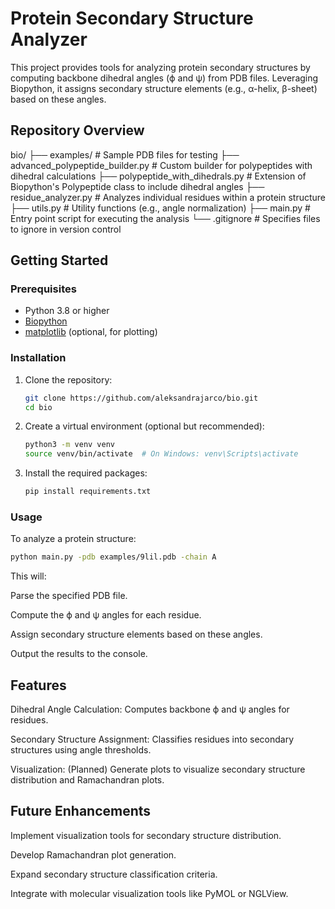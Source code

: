 # Protein Secondary Structure Analyzer

This project provides tools for analyzing protein secondary structures by computing backbone dihedral angles (ϕ and ψ) from PDB files. Leveraging Biopython, it assigns secondary structure elements (e.g., α-helix, β-sheet) based on these angles.

## Repository Overview

bio/
├── examples/                      # Sample PDB files for testing
├── advanced_polypeptide_builder.py  # Custom builder for polypeptides with dihedral calculations
├── polypeptide_with_dihedrals.py   # Extension of Biopython's Polypeptide class to include dihedral angles
├── residue_analyzer.py            # Analyzes individual residues within a protein structure
├── utils.py                       # Utility functions (e.g., angle normalization)
├── main.py                        # Entry point script for executing the analysis
└── .gitignore                     # Specifies files to ignore in version control

  
  
## Getting Started

### Prerequisites

- Python 3.8 or higher
- [Biopython](https://biopython.org/)
- [matplotlib](https://matplotlib.org/) (optional, for plotting)

### Installation

1. Clone the repository:

   ```bash
   git clone https://github.com/aleksandrajarco/bio.git
   cd bio
   ```

2. Create a virtual environment (optional but recommended):

   ```bash
   python3 -m venv venv
   source venv/bin/activate  # On Windows: venv\Scripts\activate
   ```	
3. Install the required packages:

   ```bash
   pip install requirements.txt
   ```
   
### Usage
To analyze a protein structure:

```bash
python main.py -pdb examples/9lil.pdb -chain A
```
This will:

Parse the specified PDB file.

Compute the ϕ and ψ angles for each residue.

Assign secondary structure elements based on these angles.

Output the results to the console.

## Features
Dihedral Angle Calculation: Computes backbone ϕ and ψ angles for residues.

Secondary Structure Assignment: Classifies residues into secondary structures using angle thresholds.

Visualization: (Planned) Generate plots to visualize secondary structure distribution and Ramachandran plots.

## Future Enhancements
Implement visualization tools for secondary structure distribution.

Develop Ramachandran plot generation.

Expand secondary structure classification criteria.

Integrate with molecular visualization tools like PyMOL or NGLView.



